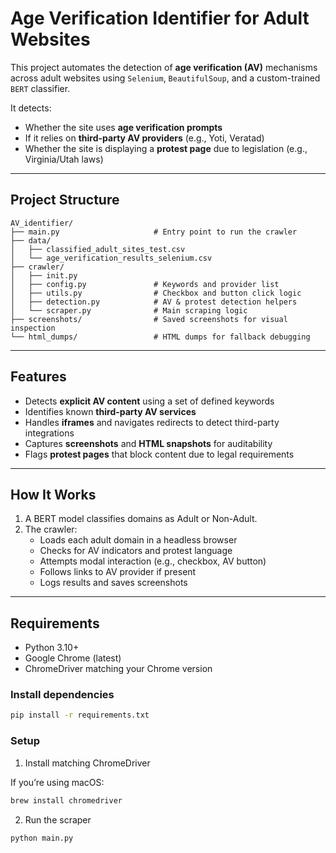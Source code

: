 # Age Verification Identifier for Adult Websites

This project automates the detection of **age verification (AV)** mechanisms across adult websites using `Selenium`, `BeautifulSoup`, and a custom-trained `BERT` classifier.

It detects:
- Whether the site uses **age verification prompts**
- If it relies on **third-party AV providers** (e.g., Yoti, Veratad)
- Whether the site is displaying a **protest page** due to legislation (e.g., Virginia/Utah laws)

---

## Project Structure
```
AV_identifier/
├── main.py                     # Entry point to run the crawler
├── data/
│   ├── classified_adult_sites_test.csv
│   └── age_verification_results_selenium.csv
├── crawler/
│   ├── init.py
│   ├── config.py               # Keywords and provider list
│   ├── utils.py                # Checkbox and button click logic
│   ├── detection.py            # AV & protest detection helpers
│   └── scraper.py              # Main scraping logic
├── screenshots/                # Saved screenshots for visual inspection
└── html_dumps/                 # HTML dumps for fallback debugging
```
---

## Features

- Detects **explicit AV content** using a set of defined keywords
- Identifies known **third-party AV services**
- Handles **iframes** and navigates redirects to detect third-party integrations
- Captures **screenshots** and **HTML snapshots** for auditability
- Flags **protest pages** that block content due to legal requirements

---

## How It Works

1. A BERT model classifies domains as Adult or Non-Adult.
2. The crawler:
   - Loads each adult domain in a headless browser
   - Checks for AV indicators and protest language
   - Attempts modal interaction (e.g., checkbox, AV button)
   - Follows links to AV provider if present
   - Logs results and saves screenshots

---

## Requirements

- Python 3.10+
- Google Chrome (latest)
- ChromeDriver matching your Chrome version

### Install dependencies

```bash
pip install -r requirements.txt
```

### Setup

1. Install matching ChromeDriver

If you’re using macOS:
```bash
brew install chromedriver
```

2. Run the scraper 
```bash
python main.py
```
